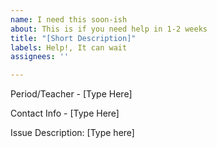 ```yaml
---
name: I need this soon-ish
about: This is if you need help in 1-2 weeks
title: "[Short Description]"
labels: Help!, It can wait
assignees: ''

---
```


Period/Teacher - [Type Here]

Contact Info - [Type Here]

Issue Description:
[Type here]
